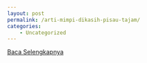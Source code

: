```yaml
---
layout: post
permalink: /arti-mimpi-dikasih-pisau-tajam/
categories:
    - Uncategorized
---
```


[Baca Selengkapnya](/08)